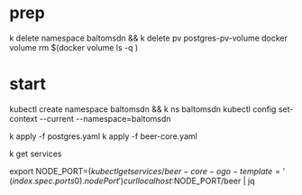 # prep
k delete namespace baltomsdn && k delete pv postgres-pv-volume
docker volume rm $(docker volume ls -q )
# start
kubectl create namespace baltomsdn && k ns baltomsdn
kubectl config set-context --current --namespace=baltomsdn

k apply -f postgres.yaml
k apply -f beer-core.yaml

k get services

export NODE_PORT=$(kubectl get services/beer-core -o go-template='{{(index .spec.ports 0).nodePort}}')
curl localhost:$NODE_PORT/beer | jq

